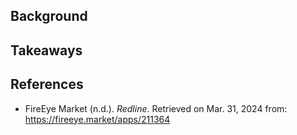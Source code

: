 

## Background

## Takeaways

## References

* FireEye Market (n.d.). _Redline_. Retrieved on Mar. 31, 2024 from: https://fireeye.market/apps/211364

